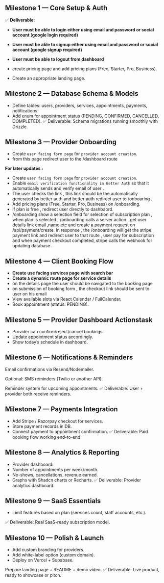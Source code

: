 ## Milestone 1 — Core Setup & Auth
✅ **Deliverable**:
- **User must be able to login either using email and password or social account (google login required)**
- **User must be able to signup either using email and password or social account (google signup required)**
- **User must be able to logout from dashboard**

- create pricing page and add pricing plans (Free, Starter, Pro, Business).
- Create an appropriate landing page.
## Milestone 2 — Database Schema & Models

- Define tables: users, providers, services, appointments, payments, notifications.
- Add enum for appointment status (PENDING, CONFIRMED, CANCELLED, COMPLETED).
✅ Deliverable: Schema migrations running smoothly with Drizzle.

## Milestone 3 — Provider Onboarding

- Create `user facing form page` for `provider account creation`. 
- from this page redirect user to the /dashboard route

 **For later updates :**
- Create `user facing form page` for `provider account creation`. 
-  Enable `email verification functionality in Better Auth` so that it automatically sends and verify email of user .
- The user checks the link , this link should be the automatically generated by better auth and better auth redirect user to /onboaring .
- Add pricing plans (Free, Starter, Pro, Business) on /onboarding.
- if plan is free , redirect user directly to dashbaord. 
- /onboarding show a selection field for selection of subscription plan , when plan is selected , /onboarding calls a server action , get user details link email ,name etc and create a payment request on /api/payment/create. In response , the /onboarding will get the stripe payment link and redirect user to that route , user pay for subscription and when payment checkout completed, stripe calls the webhook for updating database .

## Milestone 4 — Client Booking Flow

- **Create use facing services page with search bar** 
- **Create a dynamic route page for service details**
- on the details page the user should be navigated to the booking page
- on submission of booking form , the checkout link should be sent to user on his email
- View available slots via React Calendar / FullCalendar.
- Book appointment (status: PENDING).

## Milestone 5 — Provider Dashboard Actionstask

- Provider can confirm/reject/cancel bookings.
- Update appointment status accordingly.
- Show today’s schedule in dashboard.

## Milestone 6 — Notifications & Reminders

Email confirmations via Resend/Nodemailer.

Optional: SMS reminders (Twilio or another API).

Reminder system for upcoming appointments.
✅ Deliverable: User + provider both receive reminders.

## Milestone 7 — Payments Integration

- Add Stripe / Razorpay checkout for services.
- Store payment records in DB.
- Connect payment to appointment confirmation.
✅ Deliverable: Paid booking flow working end-to-end.

## Milestone 8 — Analytics & Reporting

- Provider dashboard:
- Number of appointments per week/month.
- No-shows, cancellations, revenue earned.
- Graphs with Shadcn charts or Recharts.
✅ Deliverable: Provider analytics dashboard.

## Milestone 9 — SaaS Essentials

- Limit features based on plan (services count, staff accounts, etc.).

✅ Deliverable: Real SaaS-ready subscription model.

## Milestone 10 — Polish & Launch

- Add custom branding for providers.
- Add white-label option (custom domain).
- Deploy on Vercel + Supabase.

Prepare landing page + README + demo video.
✅ Deliverable: Live product, ready to showcase or pitch.